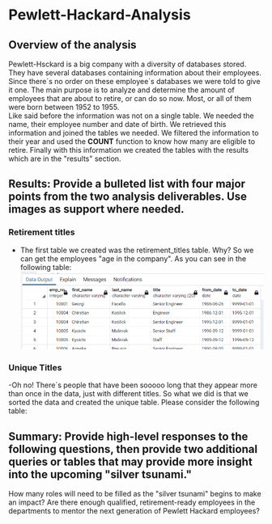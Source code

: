 # Pewlett-Hackard-Analysis

## Overview of the analysis
Pewlett-Hsckard is a big company with a diversity of databases stored. They have several databases containing information about their employees. Since there´s no order on these employee´s databases we were told to give it one. The main purpose is to analyze and determine the amount of employees that are about to retire, or can do so now. Most, or all of them were born between 1952 to 1955.  
Like said before the information was not on a single table. We needed the name, their employee number and date of birth. We retrieved this information and joined the tables we needed. We filtered the information to their year and used the **COUNT** function to know how many are eligible to retire. Finally with this information we created the tables with the results which are in the "results" section.
## Results: Provide a bulleted list with four major points from the two analysis deliverables. Use images as support where needed.

### Retirement titles
- The first table we created was the retirement_titles table. Why? So we can get the employees "age in the company". As you can see in the following table:  
![retirement_titles](https://github.com/ManuelRuizF/Pewlett-Hackard-Analysis/blob/main/Data/retirement_titles_table.PNG)

### Unique Titles
-Oh no! There´s people that have been sooooo long that they appear more than once in the data, just with different titles. So what we did is that we sorted the data and created the unique table. Please consider the following table:  


## Summary: Provide high-level responses to the following questions, then provide two additional queries or tables that may provide more insight into the upcoming "silver tsunami."



How many roles will need to be filled as the "silver tsunami" begins to make an impact?
Are there enough qualified, retirement-ready employees in the departments to mentor the next generation of Pewlett Hackard employees?
